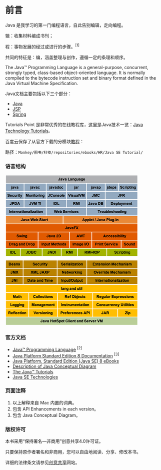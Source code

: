 # 前言

Java 是我学习的第一门编程语言，自此告别编辑，走向编程。

辑：收集材料编成书刊；

程：事物发展的经过或进行的步骤。<sup>[1]</sup>

共同的特征是：编，涵盖整理与创作，遵循一定的条理和顺序。

The Java™ Programming Language is a general-purpose, concurrent, strongly typed, class-based object-oriented language. It is normally compiled to the bytecode instruction set and binary format defined in the Java Virtual Machine Specification.

Java文档主要包括以下三个部分：

* [Java](http://docs.oracle.com/javase/tutorial/extra/certification/index.html)
* [JSP](http://www.tutorialspoint.com/jsp/)
* [Spring](http://www.tutorialspoint.com/spring/)

Tutorials Point 是非常优秀的在线教程库，这里是Java技术一览：[Java Technology Tutorials](http://www.tutorialspoint.com/java_technology_tutorials.htm)。

百度云保存了从官方下载的分模块[教程](http://www.oracle.com/technetwork/java/javase/java-tutorial-downloads-2005894.html)：

路径：`Monkey/图书/科技/repositories/ebooks/HR/Java SE Tutorial/`

### 语言结构

[![cover](assets/img/doc/java/Java-Conceptual-Diagram-s.png)](/assets/img/doc/java/Java-Conceptual-Diagram.png)


### 官方文档

* [Java™ Programming Language](http://docs.oracle.com/javase/8/docs/technotes/guides/language/index.html) <sup>[2]</sup>
* [Java Platform Standard Edition 8 Documentation](http://docs.oracle.com/javase/8/docs/index.html) <sup>[3]</sup>
* [Java Platform, Standard Edition (Java SE) 8 eBooks](http://docs.oracle.com/javase/8/javase-books.htm)
* [Description of Java Conceptual Diagram](http://docs.oracle.com/javase/8/docs/technotes/guides/desc_jdk_structure.html)
* [The Java™ Tutorials](http://docs.oracle.com/javase/tutorial/index.html)
* [Java SE Technologies](http://www.oracle.com/technetwork/java/javase/tech/index.htm)



### 页面注释

1. 以上解释来自 Mac 内置的词典。
2. 包含 API Enhancements in each version。
3. 包含 Java Conceptual Diagram。



### 版权许可

本书采用“保持署名—非商用”创意共享4.0许可证。

只要保持原作者署名和非商用，您可以自由地阅读、分享、修改本书。

详细的法律条文请参见[创意共享](http://creativecommons.org/licenses/by-nc/4.0/)网站。
